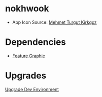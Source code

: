 # nokhwook
* App Icon Source: [Mehmet Turgut Kirkgoz](https://unsplash.com/photos/F2irgRj1Nnw)

# Dependencies
* [Feature Graphic](https://unsplash.com/photos/people-walking-on-park-near-brown-concrete-building-during-daytime-0DKDTSFBXc8)

# Upgrades
[Upgrade Dev Environment](https://github.com/fluttercommunity/plus_plugins/issues/3303)
